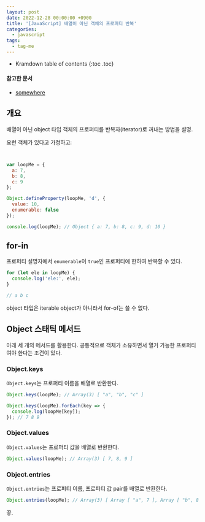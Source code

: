 ```yaml
---
layout: post
date: 2022-12-28 00:00:00 +0900
title: '[JavaScript] 배열이 아닌 객체의 프로퍼티 반복'
categories:
  - javascript
tags:
  - tag-me
---
```


* Kramdown table of contents
{:toc .toc}

#### 참고한 문서

- [somewhere](somewhere)


## 개요

배열이 아닌 object 타입 객체의 프로퍼티를 반복자(iterator)로 꺼내는 방법을 설명.

요런 객체가 있다고 가정하고:

```js


var loopMe = {
  a: 7,
  b: 8,
  c: 9
};

Object.defineProperty(loopMe, 'd', {
  value: 10,
  enumerable: false
});

console.log(loopMe); // Object { a: 7, b: 8, c: 9, d: 10 }
```

## for-in

프로퍼티 설명자에서 `enumerable`이 `true`인 프로퍼티에 한하여 반복할 수 있다.

```js
for (let ele in loopMe) {
  console.log('ele:', ele);
}

// a b c
```

object 타입은 iterable object가 아니라서 for-of는 쓸 수 없다.


## Object 스태틱 메서드

아래 세 개의 메서드를 활용한다. 공통적으로 객체가 소유하면서 열거 가능한 프로퍼티여야 한다는 조건이 있다.

### Object.keys

`Object.keys`는 프로퍼티 이름을 배열로 반환한다.

```js
Object.keys(loopMe); // Array(3) [ "a", "b", "c" ]

Object.keys(loopMe).forEach(key => {
  console.log(loopMe[key]);
}); // 7 8 9
```

### Object.values

`Object.values`는 프로퍼티 값을 배열로 반환한다.

```js
Object.values(loopMe); // Array(3) [ 7, 8, 9 ]
```

### Object.entries

`Object.entries`는 프로퍼티 이름, 프로퍼티 값 pair를 배열로 반환한다.

```js
Object.entries(loopMe); // Array(3) [ Array [ "a", 7 ], Array [ "b", 8 ], Array [ "c", 9 ] ]
```

끟.
